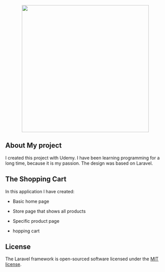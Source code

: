 <p align="center"><a href="https://laravel.com" target="_blank"><img src="https://raw.githubusercontent.com/laravel/art/master/logo-lockup/5%20SVG/2%20CMYK/1%20Full%20Color/laravel-logolockup-cmyk-red.svg" width="400"></a></p>


## About My project

I created this project with Udemy. I have been learning programming for a long time, because it is my passion.
The design was based on Laravel.


## The Shopping Cart

In this application I have created:

- Basic home page

- Store page that shows all products

- Specific product page

- hopping cart






## License

The Laravel framework is open-sourced software licensed under the [MIT license](https://opensource.org/licenses/MIT).
